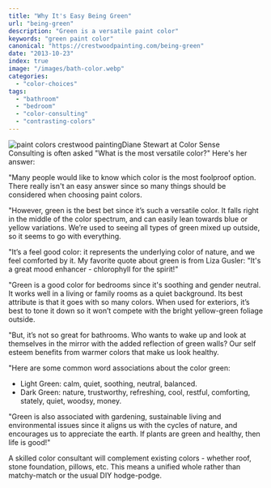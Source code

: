 ```yaml
---
title: "Why It's Easy Being Green"
url: "being-green"
description: "Green is a versatile paint color"
keywords: "green paint color"
canonical: "https://crestwoodpainting.com/being-green"
date: "2013-10-23"
index: true
image: "/images/bath-color.webp"
categories:
  - "color-choices"
tags:
  - "bathroom"
  - "bedroom"
  - "color-consulting"
  - "contrasting-colors"
---
```


![paint colors crestwood painting](/images/bath-color.webp)Diane Stewart at Color Sense Consulting is often asked "What is the most versatile color?" Here's her answer:

"Many people would like to know which color is the most foolproof option. There really isn't an easy answer since so many things should be considered when choosing paint colors.

"However, green is the best bet since it’s such a versatile color. It falls right in the middle of the color spectrum, and can easily lean towards blue or yellow variations. We’re used to seeing all types of green mixed up outside, so it seems to go with everything.

"It’s a feel good color: it represents the underlying color of nature, and we feel comforted by it. My favorite quote about green is from Liza Gusler: "It's a great mood enhancer - chlorophyll for the spirit!"

"Green is a good color for bedrooms since it's soothing and gender neutral. It works well in a living or family rooms as a quiet background. Its best attribute is that it goes with so many colors. When used for exteriors, it’s best to tone it down so it won’t compete with the bright yellow-green foliage outside.

"But, it’s not so great for bathrooms. Who wants to wake up and look at themselves in the mirror with the added reflection of green walls? Our self esteem benefits from warmer colors that make us look healthy.

"Here are some common word associations about the color green:

- Light Green: calm, quiet, soothing, neutral, balanced.
- Dark Green: nature, trustworthy, refreshing, cool, restful, comforting, stately, quiet, woodsy, money.

"Green is also associated with gardening, sustainable living and environmental issues since it aligns us with the cycles of nature, and encourages us to appreciate the earth. If plants are green and healthy, then life is good!"

A skilled color consultant will complement existing colors - whether roof, stone foundation, pillows, etc. This means a unified whole rather than matchy-match or the usual DIY hodge-podge.
